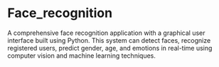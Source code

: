 # Face_recognition
A comprehensive face recognition application with a graphical user interface built using Python. This system can detect faces, recognize registered users, predict gender, age, and emotions in real-time using computer vision and machine learning techniques.
